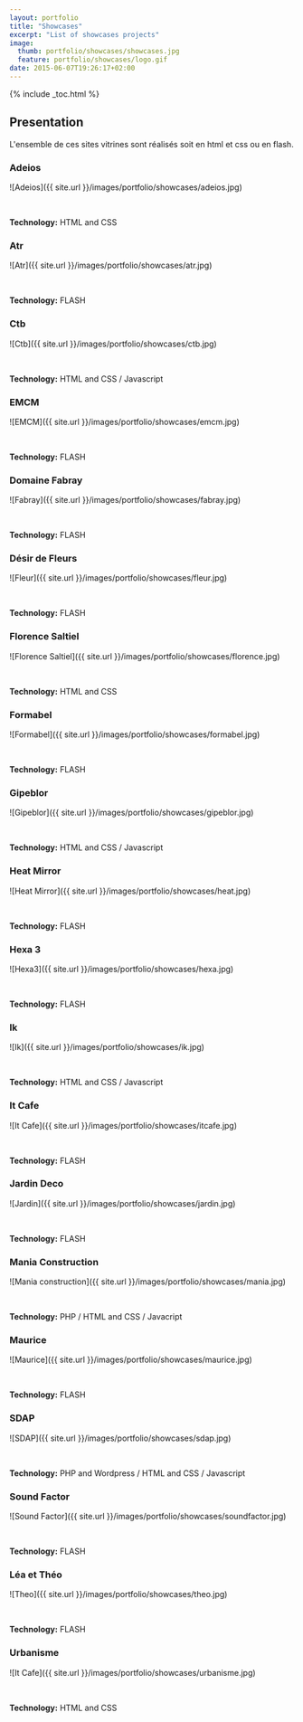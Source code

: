 ```yaml
---
layout: portfolio
title: "Showcases"
excerpt: "List of showcases projects"
image:
  thumb: portfolio/showcases/showcases.jpg
  feature: portfolio/showcases/logo.gif
date: 2015-06-07T19:26:17+02:00
---
```


{% include _toc.html %}

## Presentation

L'ensemble de ces sites vitrines sont réalisés soit en html et css ou en flash.

### Adeios

![Adeios]({{ site.url }}/images/portfolio/showcases/adeios.jpg)

<br/>

**Technology:** HTML and CSS

### Atr

![Atr]({{ site.url }}/images/portfolio/showcases/atr.jpg)

<br/>

**Technology:** FLASH

### Ctb

![Ctb]({{ site.url }}/images/portfolio/showcases/ctb.jpg)

<br/>

**Technology:** HTML and CSS / Javascript

### EMCM

![EMCM]({{ site.url }}/images/portfolio/showcases/emcm.jpg)

<br/>

**Technology:** FLASH

### Domaine Fabray

![Fabray]({{ site.url }}/images/portfolio/showcases/fabray.jpg)

<br/>

**Technology:** FLASH

### Désir de Fleurs

![Fleur]({{ site.url }}/images/portfolio/showcases/fleur.jpg)

<br/>

**Technology:** FLASH

### Florence Saltiel

![Florence Saltiel]({{ site.url }}/images/portfolio/showcases/florence.jpg)

<br/>

**Technology:** HTML and CSS

### Formabel

![Formabel]({{ site.url }}/images/portfolio/showcases/formabel.jpg)

<br/>

**Technology:** FLASH

### Gipeblor

![Gipeblor]({{ site.url }}/images/portfolio/showcases/gipeblor.jpg)

<br/>

**Technology:** HTML and CSS / Javascript

### Heat Mirror

![Heat Mirror]({{ site.url }}/images/portfolio/showcases/heat.jpg)

<br/>

**Technology:** FLASH

### Hexa 3

![Hexa3]({{ site.url }}/images/portfolio/showcases/hexa.jpg)

<br/>

**Technology:** FLASH

### Ik

![Ik]({{ site.url }}/images/portfolio/showcases/ik.jpg)

<br/>

**Technology:** HTML and CSS / Javascript

### It  Cafe

![It Cafe]({{ site.url }}/images/portfolio/showcases/itcafe.jpg)

<br/>

**Technology:** FLASH

### Jardin Deco

![Jardin]({{ site.url }}/images/portfolio/showcases/jardin.jpg)

<br/>

**Technology:** FLASH

### Mania Construction

![Mania construction]({{ site.url }}/images/portfolio/showcases/mania.jpg)

<br/>

**Technology:** PHP / HTML and CSS / Javacript

### Maurice

![Maurice]({{ site.url }}/images/portfolio/showcases/maurice.jpg)

<br/>

**Technology:** FLASH

### SDAP

![SDAP]({{ site.url }}/images/portfolio/showcases/sdap.jpg)

<br/>

**Technology:** PHP and Wordpress / HTML and CSS / Javascript

### Sound Factor

![Sound Factor]({{ site.url }}/images/portfolio/showcases/soundfactor.jpg)

<br/>

**Technology:** FLASH

### Léa et Théo

![Theo]({{ site.url }}/images/portfolio/showcases/theo.jpg)

<br/>

**Technology:** FLASH

### Urbanisme

![It Cafe]({{ site.url }}/images/portfolio/showcases/urbanisme.jpg)

<br/>

**Technology:** HTML and CSS

